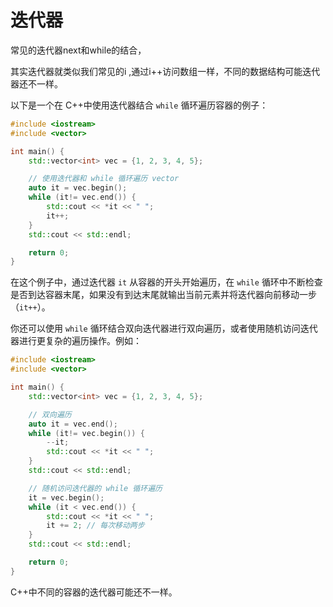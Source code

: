 # 迭代器

常见的迭代器next和while的结合，

其实迭代器就类似我们常见的i ,通过i++访问数组一样，不同的数据结构可能迭代器还不一样。

以下是一个在 C++中使用迭代器结合 `while` 循环遍历容器的例子：

```cpp
#include <iostream>
#include <vector>

int main() {
    std::vector<int> vec = {1, 2, 3, 4, 5};

    // 使用迭代器和 while 循环遍历 vector
    auto it = vec.begin();
    while (it!= vec.end()) {
        std::cout << *it << " ";
        it++;
    }
    std::cout << std::endl;

    return 0;
}
```

在这个例子中，通过迭代器 `it` 从容器的开头开始遍历，在 `while` 循环中不断检查是否到达容器末尾，如果没有到达末尾就输出当前元素并将迭代器向前移动一步（`it++`）。

你还可以使用 `while` 循环结合双向迭代器进行双向遍历，或者使用随机访问迭代器进行更复杂的遍历操作。例如：

```cpp
#include <iostream>
#include <vector>

int main() {
    std::vector<int> vec = {1, 2, 3, 4, 5};

    // 双向遍历
    auto it = vec.end();
    while (it!= vec.begin()) {
        --it;
        std::cout << *it << " ";
    }
    std::cout << std::endl;

    // 随机访问迭代器的 while 循环遍历
    it = vec.begin();
    while (it < vec.end()) {
        std::cout << *it << " ";
        it += 2; // 每次移动两步
    }
    std::cout << std::endl;

    return 0;
}
```

C++中不同的容器的迭代器可能还不一样。
